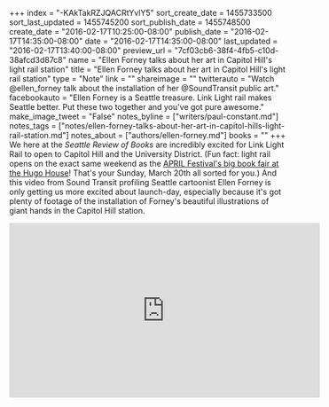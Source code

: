 +++
index = "-KAkTakRZJQACRtYvlY5"
sort_create_date = 1455733500
sort_last_updated = 1455745200
sort_publish_date = 1455748500
create_date = "2016-02-17T10:25:00-08:00"
publish_date = "2016-02-17T14:35:00-08:00"
date = "2016-02-17T14:35:00-08:00"
last_updated = "2016-02-17T13:40:00-08:00"
preview_url = "7cf03cb6-38f4-4fb5-c10d-38afcd3d87c8"
name = "Ellen Forney talks about her art in Capitol Hill's light rail station"
title = "Ellen Forney talks about her art in Capitol Hill's light rail station"
type = "Note"
link = ""
shareimage = ""
twitterauto = "Watch  @ellen_forney talk about the installation of her @SoundTransit public art."
facebookauto = "Ellen Forney is a Seattle treasure. Link Light rail makes Seattle better. Put these two together and you've got pure awesome."
make_image_tweet = "False"
notes_byline = ["writers/paul-constant.md"]
notes_tags = ["notes/ellen-forney-talks-about-her-art-in-capitol-hills-light-rail-station.md"]
notes_about = ["authors/ellen-forney.md"]
books = ""
+++
We here at the *Seattle Review of Books* are incredibly excited for Link Light Rail to open to Capitol Hill and the University District. (Fun fact: light rail opens on the exact same weekend as the [APRIL Festival's big book fair at the Hugo House](http://www.aprilfestival.com/2016-festival/)! That's your Sunday, March 20th all sorted for you.) And this video from Sound Transit profiling Seattle cartoonist Ellen Forney is only getting us more excited about launch-day, especially because it's got plenty of footage of the installation of Forney's beautiful illustrations of giant hands in the Capitol Hill station.

<iframe width="560" height="315" src="https://www.youtube.com/embed/322xWj4R5Dc?rel=0" frameborder="0" allowfullscreen></iframe>